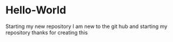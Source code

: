 # Hello-World
Starting my new repository
I am new to the git hub and starting my repository
thanks for creating this
